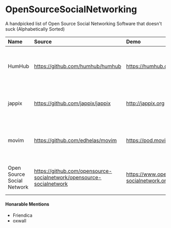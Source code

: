 # OpenSourceSocialNetworking
A handpicked list of Open Source Social Networking Software that doesn't suck (Alphabetically Sorted)

| Name |Source| Demo| License|
| :------------- | :------------- |:-------------| :-----|
|HumHub|https://github.com/humhub/humhub|https://humhub.org|GNU Affero General Public License v3|
|jappix|https://github.com/jappix/jappix|http://jappix.org|GNU Affero General Public License| v3
|movim|https://github.com/edhelas/movim|https://pod.movim.eu|GNU Affero General Public License v3|
|Open Source Social Network|https://github.com/opensource-socialnetwork/opensource-socialnetwork|https://www.opensource-socialnetwork.org/demo|GNU General Public License v2|


#### Honarable Mentions
* Friendica
* oxwall
